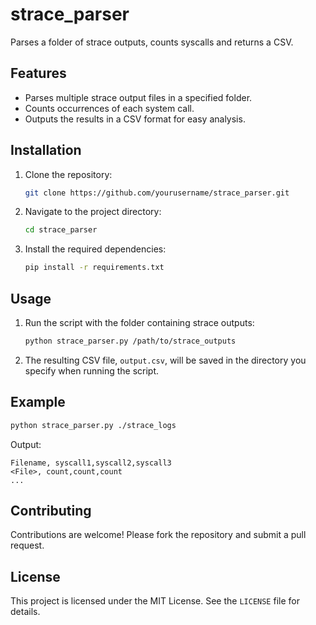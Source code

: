 # strace_parser
Parses a folder of strace outputs, counts syscalls and returns a CSV.
## Features
- Parses multiple strace output files in a specified folder.
- Counts occurrences of each system call.
- Outputs the results in a CSV format for easy analysis.

## Installation
1. Clone the repository:
    ```bash
    git clone https://github.com/yourusername/strace_parser.git
    ```
2. Navigate to the project directory:
    ```bash
    cd strace_parser
    ```
3. Install the required dependencies:
    ```bash
    pip install -r requirements.txt
    ```

## Usage
1. Run the script with the folder containing strace outputs:
    ```bash
    python strace_parser.py /path/to/strace_outputs
    ```
2. The resulting CSV file, `output.csv`, will be saved in the directory you specify when running the script.
## Example
```bash
python strace_parser.py ./strace_logs
```
Output:
```
Filename, syscall1,syscall2,syscall3
<File>, count,count,count
...
```

## Contributing
Contributions are welcome! Please fork the repository and submit a pull request.

## License
This project is licensed under the MIT License. See the `LICENSE` file for details.